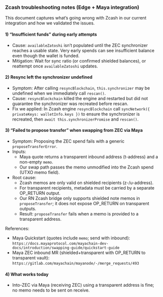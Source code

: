 ### Zcash troubleshooting notes (Edge + Maya integration)

This document captures what’s going wrong with Zcash in our current integration and how we validated the issues.

#### 1) “Insufficient funds” during early attempts
- Cause: `availableZatoshi` isn’t populated until the ZEC synchronizer reaches a usable state. Very early spends can see insufficient balance even though the wallet is funded.
- Mitigation: Wait for sync ratio (or confirmed shielded balances), or reattempt once `availableZatoshi` updates.

#### 2) Resync left the synchronizer undefined
- Symptom: After calling `resyncBlockchain`, `this.synchronizer` may be undefined when we immediately call `rescan()`.
- Cause: `resyncBlockchain` killed the engine and restarted but did not guarantee the synchronizer was recreated before rescan.
- Fix we applied: In Zcash engine `resyncBlockchain` call `syncNetwork({ privateKeys: walletInfo.keys })` to ensure the synchronizer is recreated, then `await this.synchronizerPromise` and `rescan()`.

#### 3) “Failed to propose transfer” when swapping from ZEC via Maya
- Symptom: Proposing the ZEC spend fails with a generic `proposeTransferError`.
- Inputs:
  - Maya quote returns a transparent inbound address (t-address) and a non-empty `memo`.
  - Our swap path passes the memo unmodified into the Zcash spend (UTXO memo field).
- Root cause:
  - Zcash memos are only valid on shielded recipients (z-/u-address).
  - For transparent recipients, metadata must be carried by a separate OP_RETURN output.
  - Our RN Zcash bridge only supports shielded note memos in `proposeTransfer`; it does not expose OP_RETURN on transparent outputs.
  - Result: `proposeTransfer` fails when a memo is provided to a transparent address.

References:
- Maya Quickstart (quotes include `memo`; send with inbound): `https://docs.mayaprotocol.com/mayachain-dev-docs/introduction/swapping-guide/quickstart-guide`
- Maya ZEC inbound MR (shielded+transparent with OP_RETURN to transparent vault): `https://gitlab.com/mayachain/mayanode/-/merge_requests/493`

#### 4) What works today
- Into-ZEC via Maya (receiving ZEC) using a transparent address is fine; no memo needs to be sent on receive.